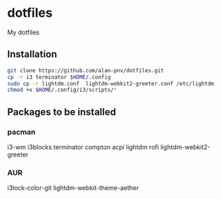 # dotfiles
My dotfiles

## Installation

```sh
git clone https://github.com/alan-pnv/dotfiles.git
cp -r i3 terminator $HOME/.config
sudo cp -r lightdm.conf  lightdm-webkit2-greeter.conf /etc/lightdm
chmod +x $HOME/.config/i3/scripts/*
```

## Packages to be installed
### pacman
i3-wm i3blocks terminator compton acpi lightdm rofi lightdm-webkit2-greeter 
### AUR
i3lock-color-git lightdm-webkit-theme-aether 
